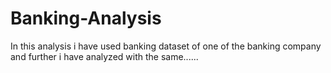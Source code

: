 # Banking-Analysis
In this analysis i have used banking dataset of one of the banking company and further i have analyzed with the same......
